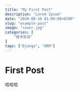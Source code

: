 ```yaml
---
title: "My First Post"
description: "Lorem Ipsum"
date: "2020-08-10 01:00:00+0200"
slug: "example-post"
image: "cover.jpg"
categories: [
    "技术杂谈"
]
tags: ["Django", "ORM"]
---
```


# First Post

哈哈哈
